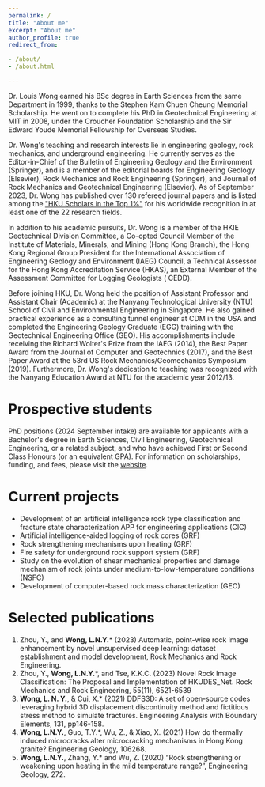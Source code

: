 ```yaml
---
permalink: /
title: "About me"
excerpt: "About me"
author_profile: true
redirect_from:

- /about/
- /about.html

---
```


Dr. Louis Wong earned his BSc degree in Earth Sciences from the same Department in 1999, thanks to the Stephen Kam Chuen
Cheung Memorial Scholarship. He went on to complete his PhD in Geotechnical Engineering at MIT in 2008, under the
Croucher Foundation Scholarship and the Sir Edward Youde Memorial Fellowship for Overseas Studies.

Dr. Wong's teaching and research interests lie in engineering geology, rock mechanics, and underground engineering. He
currently serves as the Editor-in-Chief of the Bulletin of Engineering Geology and the Environment (Springer), and is a
member of the editorial boards for Engineering Geology (Elsevier), Rock Mechanics and Rock Engineering (Springer), and
Journal of Rock Mechanics and Geotechnical Engineering (Elsevier). As of September 2023, Dr. Wong has published over 130
refereed journal papers and is listed among
the ["HKU Scholars in the Top 1%"](http://hub.hku.hk/local/top1pc/top1pc.jsp) for his worldwide recognition in at least
one of the 22 research fields.

In addition to his academic pursuits, Dr. Wong is a member of the HKIE Geotechnical Division Committee, a Co-opted
Council Member of the Institute of Materials, Minerals, and Mining (Hong Kong Branch), the Hong Kong Regional Group
President for the International Association of Engineering Geology and Environment (IAEG) Council, a Technical Assessor
for the Hong Kong Accreditation Service (HKAS), an External Member of the Assessment Committee for Logging Geologists (
CEDD).

Before joining HKU, Dr. Wong held the position of Assistant Professor and Assistant Chair (Academic) at the Nanyang
Technological University (NTU) School of Civil and Environmental Engineering in Singapore. He also gained practical
experience as a consulting tunnel engineer at CDM in the USA and completed the Engineering Geology Graduate (EGG)
training with the Geotechnical Engineering Office (GEO). His accomplishments include receiving the Richard Wolter's
Prize from the IAEG (2014), the Best Paper Award from the Journal of Computer and Geotechnics (2017), and the Best Paper
Award at the 53rd US Rock Mechanics/Geomechanics Symposium (2019). Furthermore, Dr. Wong's dedication to teaching was
recognized with the Nanyang Education Award at NTU for the academic year 2012/13.

Prospective students
======
PhD positions (2024 September intake) are available for applicants with a Bachelor's degree in Earth Sciences, Civil
Engineering, Geotechnical Engineering, or a related subject, and who have achieved First or Second Class Honours (or an
equivalent GPA). For information on scholarships, funding, and fees, please visit
the [website](https://gradsch.hku.hk/gradsch/prospective-students/scholarship-funding-and-fees).

Current projects
======

* Development of an artificial intelligence rock type classification and fracture state characterization APP for
  engineering applications (CIC)
* Artificial intelligence-aided logging of rock cores (GRF)
* Rock strengthening mechanisms upon heating (GRF)
* Fire safety for underground rock support system (GRF)
* Study on the evolution of shear mechanical properties and damage mechanism of rock joints under
  medium-to-low-temperature conditions (NSFC)
* Development of computer-based rock mass characterization (GEO)

Selected publications
======

1. Zhou, Y., and <b>Wong, L.N.Y.</b>* (2023) Automatic, point-wise rock image enhancement by novel unsupervised deep
   learning:
   dataset establishment and model development, Rock Mechanics and Rock Engineering.
2. Zhou, Y., <b>Wong, L.N.Y.</b>*, and Tse, K.K.C. (2023) Novel Rock Image Classification: The Proposal and
   Implementation of
   HKUDES_Net. Rock Mechanics and Rock Engineering, 55(11), 6521-6539
3. <b>Wong, L. N. Y.</b>, & Cui, X.* (2021) DDFS3D: A set of open-source codes leveraging hybrid 3D displacement
   discontinuity
   method and fictitious stress method to simulate fractures. Engineering Analysis with Boundary Elements, 131,
   pp146-158.
4. <b>Wong, L.N.Y.</b>, Guo, T.Y.*, Wu, Z., & Xiao, X. (2021) How do thermally induced microcracks alter microcracking
   mechanisms
   in Hong Kong granite? Engineering Geology, 106268.
5. <b>Wong, L.N.Y.</b>, Zhang, Y.* and Wu, Z. (2020) “Rock strengthening or weakening upon heating in the mild
   temperature
   range?”, Engineering Geology, 272.



